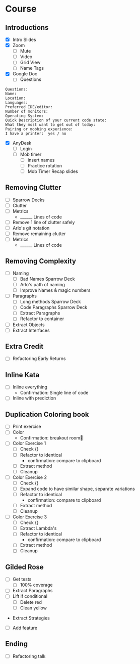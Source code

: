 # Course

## Introductions
* [x] Intro Slides
* [x] Zoom
    * [ ] Mute
    * [ ] Video
    * [ ] Grid View
    * [ ] Name Tags
* [x]  Google Doc
    * [ ] Questions
```
Questions:
Name:
Location:
Languages:
Preferred IDE/editor:
Number of monitors:
Operating System:
Quick Description of your current code state:
What they most want to get out of today:
Pairing or mobbing experience:
I have a printer:  yes / no

```

 * [x] AnyDesk
    * [ ] Login
    * [ ] Mob timer
        * [ ] insert names
        * [ ] Practice rotation
        * [ ] Mob Timer Recap slides

## Removing Clutter
* [ ] Sparrow Decks
* [ ] Clutter
* [ ] Metrics 
    * ______ Lines of code
* [ ] Remove 1 line of clutter safely
* [ ] Arlo's git notation
* [ ] Remove remaining clutter
* [ ] Metrics 
    * ______ Lines of code

## Removing Complexity
* [ ] Naming
    * [ ] Bad Names Sparrow Deck
    * [ ] Arlo's path of naming
    * [ ] Improve Names & magic numbers
* [ ] Paragraphs
    * [ ] Long methods Sparrow Deck
    * [ ] Code Paragraphs Sparrow Deck
    * [ ] Extract Paragraphs
    * [ ] Refactor to container 
* [ ] Extract Objects
* [ ] Extract Interfaces

## Extra Credit     
* [ ] Refactoring Early Returns

## Inline Kata
* [ ] Inline everything
    * Confirmation: Single line of code
* [ ] Inline with prediction

## Duplication Coloring book
* [ ] Print exercise
* [ ] Color
    * Confirmation: breakout room
* [ ] Color Exercise 1
    * [ ] Check {}
    * [ ] Refactor to identical
        * confirmation: compare to clipboard
    * [ ] Extract method
    * [ ] Cleanup
* [ ] Color Exercise 2
    * [ ] Check {}
    * [ ] Expand code to have similar shape, separate variations
    * [ ] Refactor to identical
        * confirmation: compare to clipboard
    * [ ] Extract method
    * [ ] Cleanup
* [ ] Color Exercise 3
    * [ ] Check {}
    * [ ] Extract Lambda's
    * [ ] Refactor to identical
        * confirmation: compare to clipboard
    * [ ] Extract method
    * [ ] Cleanup

## Gilded Rose 
* [ ] Get tests
    * [ ] 100% coverage
* [ ] Extract Paragraphs
* [ ] Lift if conditional
    * [ ] Delete red
    * [ ] Clean yellow
* Extract Strategies
* [ ] Add feature

## Ending
* [ ] Refactoring talk
